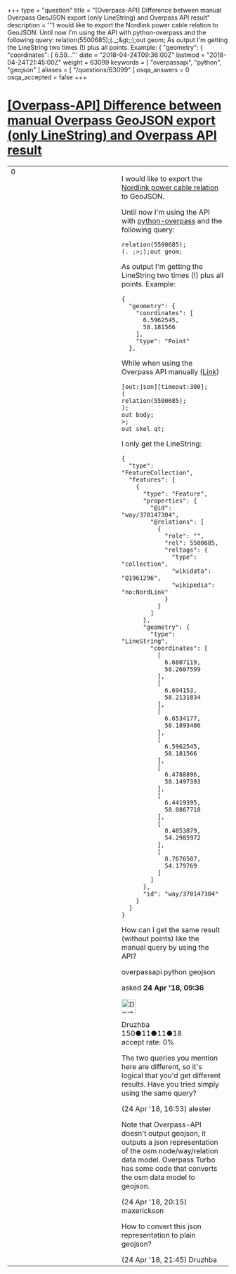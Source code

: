 +++
type = "question"
title = "[Overpass-API] Difference between manual Overpass GeoJSON export (only LineString) and Overpass API result"
description = '''I would like to export the Nordlink power cable relation to GeoJSON. Until now I&#x27;m using the API with python-overpass and the following query: relation(5500685);(._;&amp;gt;;);out geom;  As output I&#x27;m getting the LineString two times (!) plus all points. Example: {  &quot;geometry&quot;: {  &quot;coordinates&quot;: [  6.59...'''
date = "2018-04-24T09:36:00Z"
lastmod = "2018-04-24T21:45:00Z"
weight = 63099
keywords = [ "overpassapi", "python", "geojson" ]
aliases = [ "/questions/63099" ]
osqa_answers = 0
osqa_accepted = false
+++

<div class="headNormal">

# [\[Overpass-API\] Difference between manual Overpass GeoJSON export (only LineString) and Overpass API result](/questions/63099/overpass-api-difference-between-manual-overpass-geojson-export-only-linestring-and-overpass-api-result)

</div>

<div id="main-body">

<div id="askform">

<table id="question-table" style="width:100%;">
<colgroup>
<col style="width: 50%" />
<col style="width: 50%" />
</colgroup>
<tbody>
<tr>
<td style="width: 30px; vertical-align: top"><div class="vote-buttons">
<span id="post-63099-upvote" class="ajax-command post-vote up" rel="nofollow" title="I like this post (click again to cancel)"> </span>
<div id="post-63099-score" class="post-score" title="current number of votes">
0
</div>
<span id="post-63099-downvote" class="ajax-command post-vote down" rel="nofollow" title="I dont like this post (click again to cancel)"> </span> <span id="favorite-mark" class="ajax-command favorite-mark" rel="nofollow" title="mark/unmark this question as favorite (click again to cancel)"> </span>
<div id="favorite-count" class="favorite-count">
&#10;</div>
</div></td>
<td><div id="item-right">
<div class="question-body">
<p>I would like to export the <a href="https://www.openstreetmap.org/relation/5500685">Nordlink power cable relation</a> to GeoJSON.</p>
<p>Until now I'm using the API with <a href="https://github.com/mvexel/overpass-api-python-wrapper">python-overpass</a> and the following query:</p>
<pre><code>relation(5500685);(._;&gt;;);out geom;</code></pre>
<p>As output I'm getting the LineString two times (!) plus all points. Example:</p>
<pre><code>{
  &quot;geometry&quot;: {
    &quot;coordinates&quot;: [
      6.5962545,
      58.181566
    ],
    &quot;type&quot;: &quot;Point&quot;
  },</code></pre>
<p>While when using the Overpass API manually (<a href="https://overpass-turbo.eu/s/yaT">Link</a>)</p>
<pre><code>[out:json][timeout:300];
(
relation(5500685);
);
out body;
&gt;;
out skel qt;</code></pre>
<p>I only get the LineString:</p>
<pre><code>{
  &quot;type&quot;: &quot;FeatureCollection&quot;,
  &quot;features&quot;: [
    {
      &quot;type&quot;: &quot;Feature&quot;,
      &quot;properties&quot;: {
        &quot;@id&quot;: &quot;way/370147304&quot;,
        &quot;@relations&quot;: [
          {
            &quot;role&quot;: &quot;&quot;,
            &quot;rel&quot;: 5500685,
            &quot;reltags&quot;: {
              &quot;type&quot;: &quot;collection&quot;,
              &quot;wikidata&quot;: &quot;Q1961296&quot;,
              &quot;wikipedia&quot;: &quot;no:NordLink&quot;
            }
          }
        ]
      },
      &quot;geometry&quot;: {
        &quot;type&quot;: &quot;LineString&quot;,
        &quot;coordinates&quot;: [
          [
            6.6807119,
            58.2607599
          ],
          [
            6.694153,
            58.2131834
          ],
          [
            6.6534177,
            58.1893486
          ],
          [
            6.5962545,
            58.181566
          ],
          [
            6.4788896,
            58.1497393
          ],
          [
            6.4419395,
            58.0867718
          ],
          [
            8.4853879,
            54.2985972
          ],
          [
            8.7676507,
            54.179769
          ]
        ]
      },
      &quot;id&quot;: &quot;way/370147304&quot;
    }
  ]
}</code></pre>
<p>How can I get the same result (without points) like the manual query by using the API?</p>
</div>
<div id="question-tags" class="tags-container tags">
<span class="post-tag tag-link-overpassapi" rel="tag" title="see questions tagged &#39;overpassapi&#39;">overpassapi</span> <span class="post-tag tag-link-python" rel="tag" title="see questions tagged &#39;python&#39;">python</span> <span class="post-tag tag-link-geojson" rel="tag" title="see questions tagged &#39;geojson&#39;">geojson</span>
</div>
<div id="question-controls" class="post-controls">
&#10;</div>
<div class="post-update-info-container">
<div class="post-update-info post-update-info-user">
<p>asked <strong>24 Apr '18, 09:36</strong></p>
<img src="https://secure.gravatar.com/avatar/bdb6a1b49c42d8be4b8d87f3096a3622?s=32&amp;d=identicon&amp;r=g" class="gravatar" width="32" height="32" alt="Druzhba&#39;s gravatar image" />
<p><span>Druzhba</span><br />
<span class="score" title="150 reputation points">150</span><span title="11 badges"><span class="badge1">●</span><span class="badgecount">11</span></span><span title="11 badges"><span class="silver">●</span><span class="badgecount">11</span></span><span title="18 badges"><span class="bronze">●</span><span class="badgecount">18</span></span><br />
<span class="accept_rate" title="Rate of the user&#39;s accepted answers">accept rate:</span> <span title="Druzhba has no accepted answers">0%</span></p>
</div>
</div>
<div id="comments-container-63099" class="comments-container">
<span id="63106"></span>
<div id="comment-63106" class="comment">
<div id="post-63106-score" class="comment-score">
&#10;</div>
<div class="comment-text">
<p>The two queries you mention here are different, so it's logical that you'd get different results. Have you tried simply using the same query?</p>
</div>
<div id="comment-63106-info" class="comment-info">
<span class="comment-age">(24 Apr '18, 16:53)</span> <span class="comment-user userinfo">alester</span>
</div>
</div>
<span id="63108"></span>
<div id="comment-63108" class="comment">
<div id="post-63108-score" class="comment-score">
&#10;</div>
<div class="comment-text">
<p>Note that Overpass-API doesn't output geojson, it outputs a json representation of the osm node/way/relation data model. Overpass Turbo has some code that converts the osm data model to geojson.</p>
</div>
<div id="comment-63108-info" class="comment-info">
<span class="comment-age">(24 Apr '18, 20:15)</span> <span class="comment-user userinfo">maxerickson</span>
</div>
</div>
<span id="63114"></span>
<div id="comment-63114" class="comment">
<div id="post-63114-score" class="comment-score">
&#10;</div>
<div class="comment-text">
<p>How to convert this json representation to plain geojson?</p>
</div>
<div id="comment-63114-info" class="comment-info">
<span class="comment-age">(24 Apr '18, 21:45)</span> <span class="comment-user userinfo">Druzhba</span>
</div>
</div>
</div>
<div id="comment-tools-63099" class="comment-tools">
&#10;</div>
<div class="clear">
&#10;</div>
<div id="comment-63099-form-container" class="comment-form-container">
&#10;</div>
<div class="clear">
&#10;</div>
</div></td>
</tr>
</tbody>
</table>

</div>

</div>

